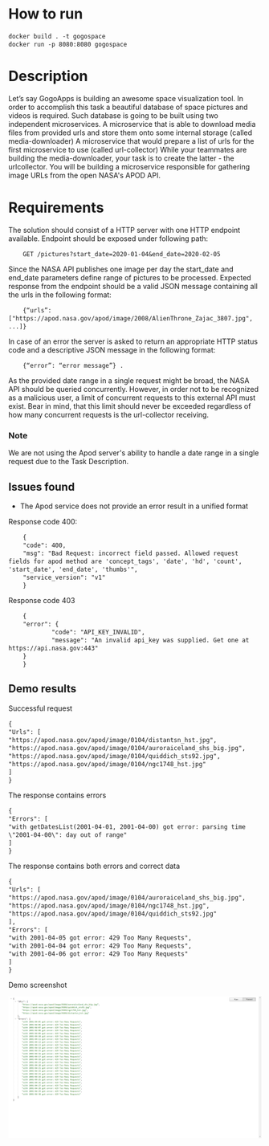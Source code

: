 # How to run

```
docker build . -t gogospace
docker run -p 8080:8080 gogospace
```


# Description

Let’s say GogoApps is building an awesome space visualization tool. In order to accomplish this task a
beautiful database of space pictures and videos is required. Such database is going to be built using two
independent microservices.
A microservice that is able to download media files from provided urls and store them onto some
internal storage (called media-downloader)
A microservice that would prepare a list of urls for the first microservice to use (called url-collector)
While your teammates are building the media-downloader, your task is to create the latter - the urlcollector. You will be building a microservice responsible for gathering image URLs from the open NASA's APOD API.


# Requirements

The solution should consist of a HTTP server with one HTTP endpoint available. Endpoint should be
exposed under following path:

        GET /pictures?start_date=2020-01-04&end_date=2020-02-05

Since the NASA API publishes one image per day the start_date and end_date parameters define
range of pictures to be processed. Expected response from the endpoint should be a valid JSON message
containing all the urls in the following format:

        {“urls”: ["https://apod.nasa.gov/apod/image/2008/AlienThrone_Zajac_3807.jpg", ...]}

In case of an error the server is asked to return an appropriate HTTP status code and a descriptive JSON
message in the following format:

        {“error”: “error message”} .

As the provided date range in a single request might be broad, the NASA API should be queried
concurrently. However, in order not to be recognized as a malicious user, a limit of concurrent
requests to this external API must exist. Bear in mind, that this limit should never be exceeded
regardless of how many concurrent requests is the url-collector receiving.
### Note
We are not using the Apod server's ability to handle a date range in a single request due to the Task Description.


## Issues found

- The Apod service does not provide an error result in a unified format

Response code 400:

        {
        "code": 400,
        "msg": "Bad Request: incorrect field passed. Allowed request fields for apod method are 'concept_tags', 'date', 'hd', 'count', 'start_date', 'end_date', 'thumbs'",
        "service_version": "v1"
        }

Response code 403

        {
        "error": {
                "code": "API_KEY_INVALID",
                "message": "An invalid api_key was supplied. Get one at https://api.nasa.gov:443"
        }
        }


## Demo results

Successful request
```
{
"Urls": [
"https://apod.nasa.gov/apod/image/0104/distantsn_hst.jpg",
"https://apod.nasa.gov/apod/image/0104/auroraiceland_shs_big.jpg",
"https://apod.nasa.gov/apod/image/0104/quiddich_sts92.jpg",
"https://apod.nasa.gov/apod/image/0104/ngc1748_hst.jpg"
]
}
```

The response contains errors
```
{
"Errors": [
"with getDatesList(2001-04-01, 2001-04-00) got error: parsing time \"2001-04-00\": day out of range"
]
}
```

The response contains both errors and correct data
```
{
"Urls": [
"https://apod.nasa.gov/apod/image/0104/auroraiceland_shs_big.jpg",
"https://apod.nasa.gov/apod/image/0104/ngc1748_hst.jpg",
"https://apod.nasa.gov/apod/image/0104/quiddich_sts92.jpg"
],
"Errors": [
"with 2001-04-05 got error: 429 Too Many Requests",
"with 2001-04-04 got error: 429 Too Many Requests",
"with 2001-04-06 got error: 429 Too Many Requests"
]
}
```

Demo screenshot

<img src="./images/res_URLs and Errors.png">